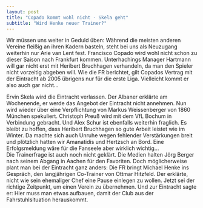 ```yaml
---
layout: post
title: "Copado kommt wohl nicht - Skela geht"
subtitle: "Wird Henke neuer Trainer?"
---
```


Wir müssen uns weiter in Geduld üben: Während die meisten anderen Vereine fleißig an ihren Kadern basteln, steht bei uns als Neuzugang weiterhin nur Arie van Lent fest. Francisco Copado wird wohl nicht schon zu dieser Saison nach Frankfurt kommen. Unterhachings Manager Hartmann will gar nicht erst mit Heribert Bruchhagen verhandeln, da man den Spieler nicht vorzeitig abgeben will. Wie die FR berichtet, gilt Copados Vertrag mit der Eintracht ab 2005 übrigens nur für die erste Liga. Vielleicht kommt er also auch gar nicht...

Ervin Skela wird die Eintracht verlassen. Der Albaner erklärte am Wochenende, er werde das Angebot der Eintracht nicht annehmen. Nun wird wieder über eine Verpflichtung von Markus Weissenberger von 1860 München spekuliert. Christoph Preuß wird mit dem VfL Bochum in Verbindung gebracht. Und Alex Schur ist ebenfalls weiterhin fraglich. Es bleibt zu hoffen, dass Heribert Bruchhagen so gute Arbeit leistet wie im Winter. Da machte sich auch Unruhe wegen fehlender Verstärkungen breit und plötzlich hatten wir Amanatidis und Hertzsch an Bord. Eine Erfolgsmeldung wäre für die Fanseele aber wirklich wichtig...  
Die Trainerfrage ist auch noch nicht geklärt. Die Medien halten Jörg Berger nach seinem Abgang in Aachen für den Favoriten. Doch möglicherweise plant man bei der Eintracht ganz anders: Die FR bringt Michael Henke ins Gespräch, den langjährigen Co-Trainer von Ottmar Hitzfeld. Der erklärte, nicht wie sein ehemaliger Chef eine Pause einlegen zu wollen. Jetzt sei der richtige Zeitpunkt, um einen Verein zu übernehmen. Und zur Eintracht sagte er: Hier muss man etwas aufbauen, damit der Club aus der Fahrstuhlsituation herauskommt.
